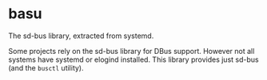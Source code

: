 # basu

The sd-bus library, extracted from systemd.

Some projects rely on the sd-bus library for DBus support. However not all
systems have systemd or elogind installed. This library provides just sd-bus
(and the `busctl` utility).
